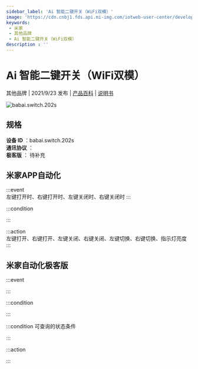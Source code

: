 ```yaml
---
sidebar_label: 'Ai 智能二键开关（WiFi双模）'
image: 'https://cdn.cnbj1.fds.api.mi-img.com/iotweb-user-center/developer_1679069420664ufryVZik.png?GalaxyAccessKeyId=AKVGLQWBOVIRQ3XLEW&Expires=9223372036854775807&Signature=SV+w8nMKcB3/c/ZA2THn4Ni6ECg='
keywords: 
 - 米家
 - 其他品牌
 - Ai 智能二键开关（WiFi双模）
description : ''
---
```

# Ai 智能二键开关（WiFi双模）

其他品牌 | 2021/9/23 发布 | [产品百科](https://home.mi.com/webapp/content/baike/product/index.html?model=babai.switch.202s/) | [说明书](https://home.mi.com/views/introduction.html?model=babai.switch.202s&region=cn)

![babai.switch.202s](https://cdn.cnbj1.fds.api.mi-img.com/iotweb-user-center/developer_1679069420664ufryVZik.png?GalaxyAccessKeyId=AKVGLQWBOVIRQ3XLEW&Expires=9223372036854775807&Signature=SV+w8nMKcB3/c/ZA2THn4Ni6ECg=)

## 规格  
> 
**设备 ID** ：babai.switch.202s  
**通讯协议** ：  
**极客版**  ： 待补充 


## 米家APP自动化  

:::event  
左键打开时、右键打开时、左键关闭时、右键关闭时
:::

:::condition  

:::

:::action   
左键打开、右键打开、左键关闭、右键关闭、左键切换、右键切换、指示灯亮度
:::

## 米家自动化极客版  

:::event  

:::

:::condition  

:::

:::condition 可查询的状态条件  

:::

:::action  

:::

        
